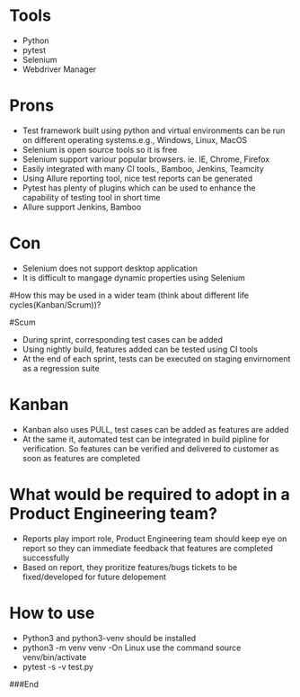 # Tools
- Python
- pytest
- Selenium 
- Webdriver Manager

# Prons
- Test framework built using python and virtual environments can be run on different operating systems.e.g., Windows, Linux, MacOS
- Selenium is open source tools so it is free
- Selenium support variour popular browsers. ie. IE, Chrome, Firefox
- Easily integrated with many CI tools., Bamboo, Jenkins, Teamcity
- Using Allure reporting tool, nice test reports can be generated
- Pytest has plenty of plugins which can be used to enhance the capability of testing tool in short time
- Allure support Jenkins, Bamboo

# Con
- Selenium does not support desktop application
- It is difficult to mangage dynamic properties using Selenium 

#How this may be used in a wider team (think about different life cycles(Kanban/Scrum))?

#Scum
- During sprint, corresponding test cases can be added 
- Using nightly build, features added can be tested using CI tools
- At the end of each sprint, tests can be executed on staging envirnoment as a regression suite

# Kanban
- Kanban also uses PULL, test cases can be added as features are added
- At the same it, automated test can be integrated in build pipline for verification. So features can be verified and delivered to customer as soon as features are completed

# What would be required to adopt in a Product Engineering team?
- Reports play import role, Product Engineering team should keep eye on report so they can immediate feedback that features are completed successfully
- Based on report, they proritize features/bugs tickets to be fixed/developed for future delopement

# How to use
- Python3 and python3-venv should be installed
- python3 -m venv venv
-On Linux use the command
   source venv/bin/activate
- pytest -s -v test.py


###End
